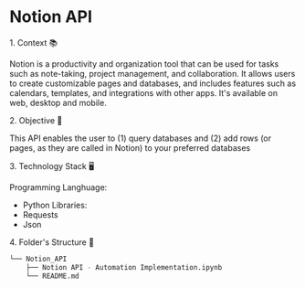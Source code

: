 # Notion API

1\. Context 📚

Notion is a productivity and organization tool that can be used for
tasks such as note-taking, project management, and collaboration. It
allows users to create customizable pages and databases, and includes
features such as calendars, templates, and integrations with other apps.
It\'s available on web, desktop and mobile.

2\. Objective 🎯

This API enables the user to (1) query databases and (2) add rows (or
pages, as they are called in Notion) to your preferred databases

3\. Technology Stack 🖥️

Programming Langhuage: 
* Python 
Libraries: 
* Requests 
* Json

4\. Folder\'s Structure 📂 
```bash
└── Notion_API
    ├── Notion API - Automation Implementation.ipynb
    └── README.md
```
